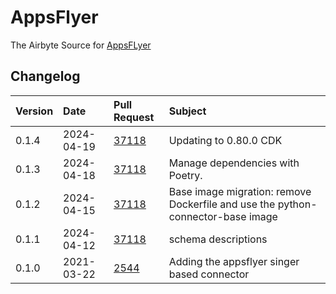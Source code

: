 # AppsFlyer

The Airbyte Source for [AppsFLyer](https://www.appsflyer.com/)

## Changelog

| Version | Date       | Pull Request                                           | Subject                                     |
| :------ | :--------- | :----------------------------------------------------- | :------------------------------------------ |
| 0.1.4 | 2024-04-19 | [37118](https://github.com/airbytehq/airbyte/pull/37118) | Updating to 0.80.0 CDK |
| 0.1.3 | 2024-04-18 | [37118](https://github.com/airbytehq/airbyte/pull/37118) | Manage dependencies with Poetry. |
| 0.1.2 | 2024-04-15 | [37118](https://github.com/airbytehq/airbyte/pull/37118) | Base image migration: remove Dockerfile and use the python-connector-base image |
| 0.1.1 | 2024-04-12 | [37118](https://github.com/airbytehq/airbyte/pull/37118) | schema descriptions |
| 0.1.0 | 2021-03-22 | [2544](https://github.com/airbytehq/airbyte/pull/2544) | Adding the appsflyer singer based connector |
